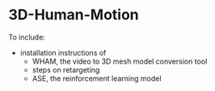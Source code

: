 # 3D-Human-Motion

To include:
- installation instructions of
    - WHAM, the video to 3D mesh model conversion tool
    - steps on retargeting
    - ASE, the reinforcement learning model
